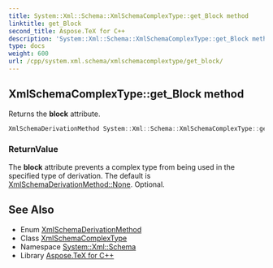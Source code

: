 ```yaml
---
title: System::Xml::Schema::XmlSchemaComplexType::get_Block method
linktitle: get_Block
second_title: Aspose.TeX for C++
description: 'System::Xml::Schema::XmlSchemaComplexType::get_Block method. Returns the block attribute in C++.'
type: docs
weight: 600
url: /cpp/system.xml.schema/xmlschemacomplextype/get_block/
---
```

## XmlSchemaComplexType::get_Block method


Returns the **block** attribute.

```cpp
XmlSchemaDerivationMethod System::Xml::Schema::XmlSchemaComplexType::get_Block()
```


### ReturnValue

The **block** attribute prevents a complex type from being used in the specified type of derivation. The default is [XmlSchemaDerivationMethod::None](../../xmlschemaderivationmethod/). Optional.

## See Also

* Enum [XmlSchemaDerivationMethod](../../xmlschemaderivationmethod/)
* Class [XmlSchemaComplexType](../)
* Namespace [System::Xml::Schema](../../)
* Library [Aspose.TeX for C++](../../../)

